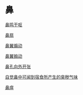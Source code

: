 # 鼻[鼻鸣干呕](https://www.gmzyjc.com/search/result?wd=鼻鸣干呕)[鼻扇](https://www.gmzyjc.com/search/result?wd=鼻扇)[鼻翼煽动](https://www.gmzyjc.com/search/result?wd=鼻翼煽动)[鼻翼搧动](https://www.gmzyjc.com/search/result?wd=鼻翼搧动)[鼻孔向外开张](https://www.gmzyjc.com/search/result?wd=鼻孔向外开张)[自觉鼻中可闻到宿食所产生的臭秽气味](https://www.gmzyjc.com/search/result?wd=自觉鼻中可闻到宿食所产生的臭秽气味)[鼻痒](https://www.gmzyjc.com/search/result?wd=鼻痒)